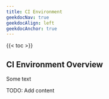 ```yaml
---
title: CI Environment
geekdocNav: true
geekdocAlign: left
geekdocAnchor: true
---
```


{{< toc >}}

## CI Environment Overview

Some text

TODO: Add content